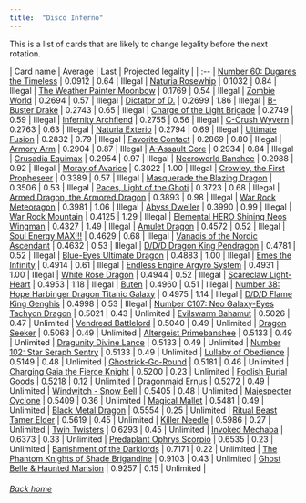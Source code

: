 ```yaml
---
title:  "Disco Inferno"
---
```


This is a list of cards that are likely to change legality before the next rotation.

| Card name | Average | Last | Projected legality |
| :-- |
[Number 60: Dugares the Timeless](https://db.ygoprodeck.com/card/?search=Number%2060:%20Dugares%20the%20Timeless) | 0.0912 | 0.64 | Illegal |
[Naturia Rosewhip](https://db.ygoprodeck.com/card/?search=Naturia%20Rosewhip) | 0.1032 | 0.84 | Illegal |
[The Weather Painter Moonbow](https://db.ygoprodeck.com/card/?search=The%20Weather%20Painter%20Moonbow) | 0.1769 | 0.54 | Illegal |
[Zombie World](https://db.ygoprodeck.com/card/?search=Zombie%20World) | 0.2694 | 0.57 | Illegal |
[Dictator of D.](https://db.ygoprodeck.com/card/?search=Dictator%20of%20D.) | 0.2699 | 1.86 | Illegal |
[B-Buster Drake](https://db.ygoprodeck.com/card/?search=B-Buster%20Drake) | 0.2743 | 0.65 | Illegal |
[Charge of the Light Brigade](https://db.ygoprodeck.com/card/?search=Charge%20of%20the%20Light%20Brigade) | 0.2749 | 0.59 | Illegal |
[Infernity Archfiend](https://db.ygoprodeck.com/card/?search=Infernity%20Archfiend) | 0.2755 | 0.56 | Illegal |
[C-Crush Wyvern](https://db.ygoprodeck.com/card/?search=C-Crush%20Wyvern) | 0.2763 | 0.63 | Illegal |
[Naturia Exterio](https://db.ygoprodeck.com/card/?search=Naturia%20Exterio) | 0.2794 | 0.69 | Illegal |
[Ultimate Fusion](https://db.ygoprodeck.com/card/?search=Ultimate%20Fusion) | 0.2832 | 0.79 | Illegal |
[Favorite Contact](https://db.ygoprodeck.com/card/?search=Favorite%20Contact) | 0.2869 | 0.80 | Illegal |
[Armory Arm](https://db.ygoprodeck.com/card/?search=Armory%20Arm) | 0.2904 | 0.87 | Illegal |
[A-Assault Core](https://db.ygoprodeck.com/card/?search=A-Assault%20Core) | 0.2934 | 0.84 | Illegal |
[Crusadia Equimax](https://db.ygoprodeck.com/card/?search=Crusadia%20Equimax) | 0.2954 | 0.97 | Illegal |
[Necroworld Banshee](https://db.ygoprodeck.com/card/?search=Necroworld%20Banshee) | 0.2988 | 0.92 | Illegal |
[Moray of Avarice](https://db.ygoprodeck.com/card/?search=Moray%20of%20Avarice) | 0.3022 | 1.00 | Illegal |
[Crowley, the First Propheseer](https://db.ygoprodeck.com/card/?search=Crowley,%20the%20First%20Propheseer) | 0.3389 | 0.57 | Illegal |
[Masquerade the Blazing Dragon](https://db.ygoprodeck.com/card/?search=Masquerade%20the%20Blazing%20Dragon) | 0.3506 | 0.53 | Illegal |
[Paces, Light of the Ghoti](https://db.ygoprodeck.com/card/?search=Paces,%20Light%20of%20the%20Ghoti) | 0.3723 | 0.68 | Illegal |
[Armed Dragon, the Armored Dragon](https://db.ygoprodeck.com/card/?search=Armed%20Dragon,%20the%20Armored%20Dragon) | 0.3893 | 0.98 | Illegal |
[War Rock Meteoragon](https://db.ygoprodeck.com/card/?search=War%20Rock%20Meteoragon) | 0.3981 | 1.06 | Illegal |
[Abyss Dweller](https://db.ygoprodeck.com/card/?search=Abyss%20Dweller) | 0.3990 | 0.99 | Illegal |
[War Rock Mountain](https://db.ygoprodeck.com/card/?search=War%20Rock%20Mountain) | 0.4125 | 1.29 | Illegal |
[Elemental HERO Shining Neos Wingman](https://db.ygoprodeck.com/card/?search=Elemental%20HERO%20Shining%20Neos%20Wingman) | 0.4327 | 1.49 | Illegal |
[Amulet Dragon](https://db.ygoprodeck.com/card/?search=Amulet%20Dragon) | 0.4572 | 0.52 | Illegal |
[Soul Energy MAX!!!](https://db.ygoprodeck.com/card/?search=Soul%20Energy%20MAX!!!) | 0.4629 | 0.68 | Illegal |
[Vanadis of the Nordic Ascendant](https://db.ygoprodeck.com/card/?search=Vanadis%20of%20the%20Nordic%20Ascendant) | 0.4632 | 0.53 | Illegal |
[D/D/D Dragon King Pendragon](https://db.ygoprodeck.com/card/?search=D/D/D%20Dragon%20King%20Pendragon) | 0.4781 | 0.52 | Illegal |
[Blue-Eyes Ultimate Dragon](https://db.ygoprodeck.com/card/?search=Blue-Eyes%20Ultimate%20Dragon) | 0.4883 | 1.00 | Illegal |
[Emes the Infinity](https://db.ygoprodeck.com/card/?search=Emes%20the%20Infinity) | 0.4914 | 0.61 | Illegal |
[Endless Engine Argyro System](https://db.ygoprodeck.com/card/?search=Endless%20Engine%20Argyro%20System) | 0.4931 | 1.00 | Illegal |
[White Rose Dragon](https://db.ygoprodeck.com/card/?search=White%20Rose%20Dragon) | 0.4944 | 0.52 | Illegal |
[Scareclaw Light-Heart](https://db.ygoprodeck.com/card/?search=Scareclaw%20Light-Heart) | 0.4953 | 1.18 | Illegal |
[Buten](https://db.ygoprodeck.com/card/?search=Buten) | 0.4960 | 0.51 | Illegal |
[Number 38: Hope Harbinger Dragon Titanic Galaxy](https://db.ygoprodeck.com/card/?search=Number%2038:%20Hope%20Harbinger%20Dragon%20Titanic%20Galaxy) | 0.4975 | 1.14 | Illegal |
[D/D/D Flame King Genghis](https://db.ygoprodeck.com/card/?search=D/D/D%20Flame%20King%20Genghis) | 0.4998 | 0.53 | Illegal |
[Number C107: Neo Galaxy-Eyes Tachyon Dragon](https://db.ygoprodeck.com/card/?search=Number%20C107:%20Neo%20Galaxy-Eyes%20Tachyon%20Dragon) | 0.5021 | 0.43 | Unlimited |
[Evilswarm Bahamut](https://db.ygoprodeck.com/card/?search=Evilswarm%20Bahamut) | 0.5026 | 0.47 | Unlimited |
[Vendread Battlelord](https://db.ygoprodeck.com/card/?search=Vendread%20Battlelord) | 0.5040 | 0.49 | Unlimited |
[Dragon Seeker](https://db.ygoprodeck.com/card/?search=Dragon%20Seeker) | 0.5063 | 0.49 | Unlimited |
[Altergeist Primebanshee](https://db.ygoprodeck.com/card/?search=Altergeist%20Primebanshee) | 0.5133 | 0.49 | Unlimited |
[Dragunity Divine Lance](https://db.ygoprodeck.com/card/?search=Dragunity%20Divine%20Lance) | 0.5133 | 0.49 | Unlimited |
[Number 102: Star Seraph Sentry](https://db.ygoprodeck.com/card/?search=Number%20102:%20Star%20Seraph%20Sentry) | 0.5133 | 0.49 | Unlimited |
[Lullaby of Obedience](https://db.ygoprodeck.com/card/?search=Lullaby%20of%20Obedience) | 0.5149 | 0.48 | Unlimited |
[Ghostrick-Go-Round](https://db.ygoprodeck.com/card/?search=Ghostrick-Go-Round) | 0.5181 | 0.46 | Unlimited |
[Charging Gaia the Fierce Knight](https://db.ygoprodeck.com/card/?search=Charging%20Gaia%20the%20Fierce%20Knight) | 0.5200 | 0.23 | Unlimited |
[Foolish Burial Goods](https://db.ygoprodeck.com/card/?search=Foolish%20Burial%20Goods) | 0.5218 | 0.12 | Unlimited |
[Dragonmaid Ernus](https://db.ygoprodeck.com/card/?search=Dragonmaid%20Ernus) | 0.5272 | 0.49 | Unlimited |
[Windwitch - Snow Bell](https://db.ygoprodeck.com/card/?search=Windwitch%20-%20Snow%20Bell) | 0.5405 | 0.48 | Unlimited |
[Majespecter Cyclone](https://db.ygoprodeck.com/card/?search=Majespecter%20Cyclone) | 0.5409 | 0.36 | Unlimited |
[Magical Mallet](https://db.ygoprodeck.com/card/?search=Magical%20Mallet) | 0.5481 | 0.49 | Unlimited |
[Black Metal Dragon](https://db.ygoprodeck.com/card/?search=Black%20Metal%20Dragon) | 0.5554 | 0.25 | Unlimited |
[Ritual Beast Tamer Elder](https://db.ygoprodeck.com/card/?search=Ritual%20Beast%20Tamer%20Elder) | 0.5619 | 0.45 | Unlimited |
[Killer Needle](https://db.ygoprodeck.com/card/?search=Killer%20Needle) | 0.5986 | 0.27 | Unlimited |
[Twin Twisters](https://db.ygoprodeck.com/card/?search=Twin%20Twisters) | 0.6293 | 0.45 | Unlimited |
[Invoked Mechaba](https://db.ygoprodeck.com/card/?search=Invoked%20Mechaba) | 0.6373 | 0.33 | Unlimited |
[Predaplant Ophrys Scorpio](https://db.ygoprodeck.com/card/?search=Predaplant%20Ophrys%20Scorpio) | 0.6535 | 0.23 | Unlimited |
[Banishment of the Darklords](https://db.ygoprodeck.com/card/?search=Banishment%20of%20the%20Darklords) | 0.7171 | 0.22 | Unlimited |
[The Phantom Knights of Shade Brigandine](https://db.ygoprodeck.com/card/?search=The%20Phantom%20Knights%20of%20Shade%20Brigandine) | 0.9103 | 0.43 | Unlimited |
[Ghost Belle & Haunted Mansion](https://db.ygoprodeck.com/card/?search=Ghost%20Belle%20%26%20Haunted%20Mansion) | 0.9257 | 0.15 | Unlimited |

###### [Back home](index)